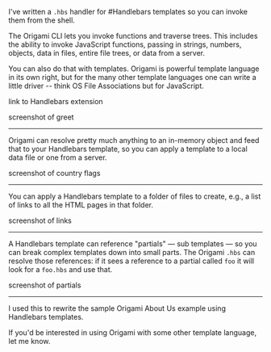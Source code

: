 I've written a `.hbs` handler for #Handlebars templates so you can invoke them from the shell.

The Origami CLI lets you invoke functions and traverse trees. This includes the ability to invoke JavaScript functions, passing in strings, numbers, objects, data in files, entire file trees, or data from a server.

You can also do that with templates. Origami is powerful template language in its own right, but for the many other template languages one can write a little driver -- think OS File Associations but for JavaScript.

link to Handlebars extension

screenshot of greet

---

Origami can resolve pretty much anything to an in-memory object and feed that to your Handlebars template, so you can apply a template to a local data file or one from a server.

screenshot of country flags

---

You can apply a Handlebars template to a folder of files to create, e.g., a list of links to all the HTML pages in that folder.

screenshot of links

---

A Handlebars template can reference "partials" — sub templates — so you can break complex templates down into small parts. The Origami `.hbs` can resolve those references: if it sees a reference to a partial called `foo` it will look for a `foo.hbs` and use that.

screenshot of partials

---

I used this to rewrite the sample Origami About Us example using Handlebars templates.

If you'd be interested in using Origami with some other template language, let me know.
